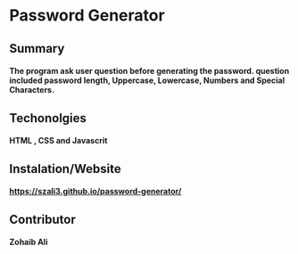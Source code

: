 # Password Generator

## Summary
#### The program ask user question before generating the password. question included password length, Uppercase, Lowercase, Numbers and Special Characters.



## Techonolgies
#### HTML , CSS and Javascrit

## Instalation/Website
#### https://szali3.github.io/password-generator/

## Contributor
#### Zohaib Ali
